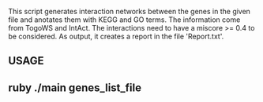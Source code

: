 This script generates interaction networks between the genes in the given 
file and anotates them with KEGG and GO terms. The information come from 
TogoWS and IntAct. The interactions need to have a miscore >= 0.4 to be considered.
As output, it creates a report in the file 'Report.txt'. 

USAGE
-------------------------------------------------------------------------------------
ruby ./main genes_list_file
-------------------------------------------------------------------------------------
